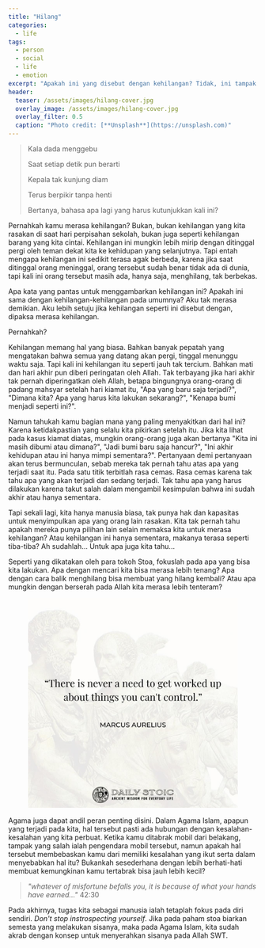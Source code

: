 ```yaml
---
title: "Hilang"
categories:
  - life
tags:
  - person
  - social
  - life
  - emotion
excerpt: "Apakah ini yang disebut dengan kehilangan? Tidak, ini tampak tak sama."
header:
  teaser: /assets/images/hilang-cover.jpg
  overlay_image: /assets/images/hilang-cover.jpg
  overlay_filter: 0.5
  caption: "Photo credit: [**Unsplash**](https://unsplash.com)"
---
```


> Kala dada menggebu
> 
> Saat setiap detik pun berarti
> 
> Kepala tak kunjung diam
> 
> Terus berpikir tanpa henti
> 
> Bertanya, bahasa apa lagi yang harus kutunjukkan kali ini?

Pernahkah kamu merasa kehilangan? Bukan, bukan kehilangan yang kita rasakan di saat hari perpisahan sekolah, bukan juga seperti kehilangan barang yang kita cintai. Kehilangan ini mungkin lebih mirip dengan ditinggal pergi oleh teman dekat kita ke kehidupan yang selanjutnya. Tapi entah mengapa kehilangan ini sedikit terasa agak berbeda, karena jika saat ditinggal orang meninggal, orang tersebut sudah benar tidak ada di dunia, tapi kali ini orang tersebut masih ada, hanya saja, menghilang, tak berbekas.

Apa kata yang pantas untuk menggambarkan kehilangan ini? Apakah ini sama dengan kehilangan-kehilangan pada umumnya? Aku tak merasa demikian. Aku lebih setuju jika kehilangan seperti ini disebut dengan, dipaksa merasa kehilangan. 

Pernahkah?

Kehilangan memang hal yang biasa. Bahkan banyak pepatah yang mengatakan bahwa semua yang datang akan pergi, tinggal menunggu waktu saja. Tapi kali ini kehilangan itu seperti jauh tak tercium. Bahkan mati dan hari akhir pun diberi peringatan oleh Allah. Tak terbayang jika hari akhir tak pernah diperingatkan oleh Allah, betapa bingungnya orang-orang di padang mahsyar setelah hari kiamat itu, "Apa yang baru saja terjadi?", "Dimana kita? Apa yang harus kita lakukan sekarang?", "Kenapa bumi menjadi seperti ini?".

Namun tahukah kamu bagian mana yang paling menyakitkan dari hal ini? Karena ketidakpastian yang selalu kita pikirkan setelah itu. Jika kita lihat pada kasus kiamat diatas, mungkin orang-orang juga akan bertanya "Kita ini masih dibumi atau dimana?", "Jadi bumi baru saja hancur?", "Ini akhir kehidupan atau ini hanya mimpi sementara?". Pertanyaan demi pertanyaan akan terus bermunculan, sebab mereka tak pernah tahu atas apa yang terjadi saat itu. Pada satu titik terbitlah rasa cemas. Rasa cemas karena tak tahu apa yang akan terjadi dan sedang terjadi. Tak tahu apa yang harus dilakukan karena takut salah dalam mengambil kesimpulan bahwa ini sudah akhir atau hanya sementara.

Tapi sekali lagi, kita hanya manusia biasa, tak punya hak dan kapasitas untuk menyimpulkan apa yang orang lain rasakan. Kita tak pernah tahu apakah mereka punya pilihan lain selain memaksa kita untuk merasa kehilangan? Atau kehilangan ini hanya sementara, makanya terasa seperti tiba-tiba? Ah sudahlah... Untuk apa juga kita tahu...

Seperti yang dikatakan oleh para tokoh Stoa, fokuslah pada apa yang bisa kita lakukan. Apa dengan mencari kita bisa merasa lebih tenang? Apa dengan cara balik menghilang bisa membuat yang hilang kembali? Atau apa mungkin dengan berserah pada Allah kita merasa lebih tenteram?

<figure><a href="/assets/images/hilang-1.jpg"><img src="/assets/images/hilang-1.jpg"></a></figure>

Agama juga dapat andil peran penting disini. Dalam Agama Islam, apapun yang terjadi pada kita, hal tersebut pasti ada hubungan dengan kesalahan-kesalahan yang kita perbuat. Ketika kamu ditabrak mobil dari belakang, tampak yang salah ialah pengendara mobil tersebut, namun apakah hal tersebut membebaskan kamu dari memiliki kesalahan yang ikut serta dalam menyebabkan hal itu? Bukankah sesederhana dengan lebih berhati-hati membuat kemungkinan kamu tertabrak bisa jauh lebih kecil?

> *"whatever of misfortune befalls you, it is because of what your hands have earned..."* 42:30

Pada akhirnya, tugas kita sebagai manusia ialah tetaplah fokus pada diri sendiri. *Don't stop instrospecting yourself*. Jika pada paham stoa biarkan semesta yang melakukan sisanya, maka pada Agama Islam, kita sudah akrab dengan konsep untuk menyerahkan sisanya pada Allah SWT.